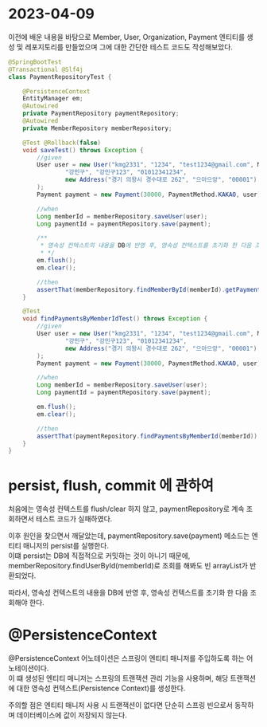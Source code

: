 # 2023-04-09

이전에 배운 내용을 바탕으로 Member, User, Organization, Payment 엔티티를 생성 및 레포지토리를 만들었으며
그에 대한 간단한 테스트 코드도 작성해보았다.

```java
@SpringBootTest
@Transactional @Slf4j
class PaymentRepositoryTest {

    @PersistenceContext
    EntityManager em;
    @Autowired
    private PaymentRepository paymentRepository;
    @Autowired
    private MemberRepository memberRepository;

    @Test @Rollback(false)
    void saveTest() throws Exception {
        //given
        User user = new User("kmg2331", "1234", "test1234@gmail.com", MemberStatus.ACTIVE, MemberStatus.NOT_ADMIN,
                "강민구", "강민구123", "01012341234",
                new Address("경기 의왕시 경수대로 262", "으아으앙", "00001")
        );
        Payment payment = new Payment(30000, PaymentMethod.KAKAO, user);

        //when
        Long memberId = memberRepository.saveUser(user);
        Long paymentId = paymentRepository.save(payment);

        /**
         * 영속성 컨텍스트의 내용을 DB에 반영 후, 영속성 컨텍스트를 초기화 한 다음 조회해야 한다.
         * */
        em.flush();
        em.clear();

        //then
        assertThat(memberRepository.findMemberById(memberId).getPayments()).contains(paymentRepository.findById(paymentId));
    }

    @Test
    void findPaymentsByMemberIdTest() throws Exception {
        //given
        User user = new User("kmg2331", "1234", "test1234@gmail.com", MemberStatus.ACTIVE, MemberStatus.NOT_ADMIN,
                "강민구", "강민구123", "01012341234",
                new Address("경기 의왕시 경수대로 262", "으아으앙", "00001")
        );
        Payment payment = new Payment(30000, PaymentMethod.KAKAO, user);

        //when
        Long memberId = memberRepository.saveUser(user);
        Long paymentId = paymentRepository.save(payment);

        em.flush();
        em.clear();

        //then
        assertThat(paymentRepository.findPaymentsByMemberId(memberId)).contains(paymentRepository.findById(paymentId));
    }
}
```

# persist, flush, commit 에 관하여

처음에는 영속성 컨텍스트를 flush/clear 하지 않고, paymentRepository로 계속 조회하면서 테스트 코드가 실패하였다.

이후 원인을 찾으면서 깨달았는데, paymentRepository.save(payment) 메소드는 엔티티 매니저의 persist를 실행한다. <br>
이떄 persist는 DB에 직접적으로 커밋하는 것이 아니기 때문에,<br> 
memberRepository.findUserById(memberId)로 조회를 해봐도 빈 arrayList가 반환되었다.

따라서, 영속성 컨텍스트의 내용을 DB에 반영 후, 영속성 컨텍스트를 초기화 한 다음 조회해야 한다.

# @PersistenceContext

@PersistenceContext 어노테이션은 스프링이 엔티티 매니저를 주입하도록 하는 어노테이션이다. <br>
이 떄 생성된 엔티티 매니저는 스프링의 트랜잭션 관리 기능을 사용하며,
해당 트랜잭션에 대한 영속성 컨텍스트(Persistence Context)를 생성한다.

주의할 점은 엔티티 매니저 사용 시 트랜잭션이 없다면 단순히 스프링 빈으로서 동작하며
데이터베이스에 값이 저장되지 않는다.

